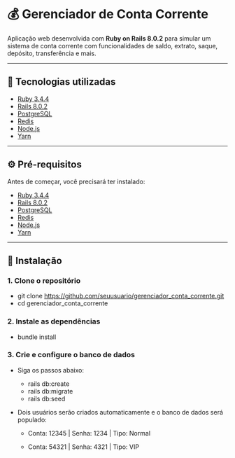# 💰 Gerenciador de Conta Corrente

Aplicação web desenvolvida com **Ruby on Rails 8.0.2** para simular um sistema de conta corrente com funcionalidades de saldo, extrato, saque, depósito, transferência e mais.

---

## 🚀 Tecnologias utilizadas

- [Ruby 3.4.4](https://www.ruby-lang.org/)  
- [Rails 8.0.2](https://rubyonrails.org/)  
- [PostgreSQL](https://www.postgresql.org/)  
- [Redis](https://redis.io/)  
- [Node.js](https://nodejs.org/)
- [Yarn](https://yarnpkg.com/)

---

## ⚙️ Pré-requisitos

Antes de começar, você precisará ter instalado:

- [Ruby 3.4.4](https://www.ruby-lang.org/)
- [Rails 8.0.2](https://rubyonrails.org/)
- [PostgreSQL](https://www.postgresql.org/)
- [Redis](https://redis.io/)
- [Node.js](https://nodejs.org/) 
- [Yarn](https://yarnpkg.com/)

---

## 🔧 Instalação

### 1. **Clone o repositório**

-  git clone https://github.com/seuusuario/gerenciador_conta_corrente.git
-  cd gerenciador_conta_corrente


### 2. **Instale as dependências**

- bundle install

### 3. **Crie e configure o banco de dados**

- Siga os passos abaixo:
  - rails db:create
  - rails db:migrate
  - rails db:seed

- Dois usuários serão criados automaticamente e o banco de dados será populado:

  - Conta: 12345 | Senha: 1234 | Tipo: Normal

  - Conta: 54321 | Senha: 4321 | Tipo: VIP

